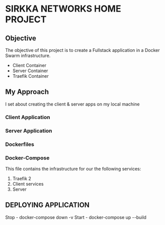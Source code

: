 # SIRKKA NETWORKS HOME PROJECT

## Objective
The objective of this project is to create a Fullstack application in a Docker Swarm infrastructure.

* Client Container
* Server Container
* Traefik Container


## My Approach
I set about creating the client & server apps on my local machine

### Client Application

### Server Application

### Dockerfiles

### Docker-Compose
This file contains the infrastructure for our the following services:
1. Traefik 2
2. Client services
3. Server


## DEPLOYING APPLICATION



Stop - docker-compose down -v 
Start - docker-compose up --build

